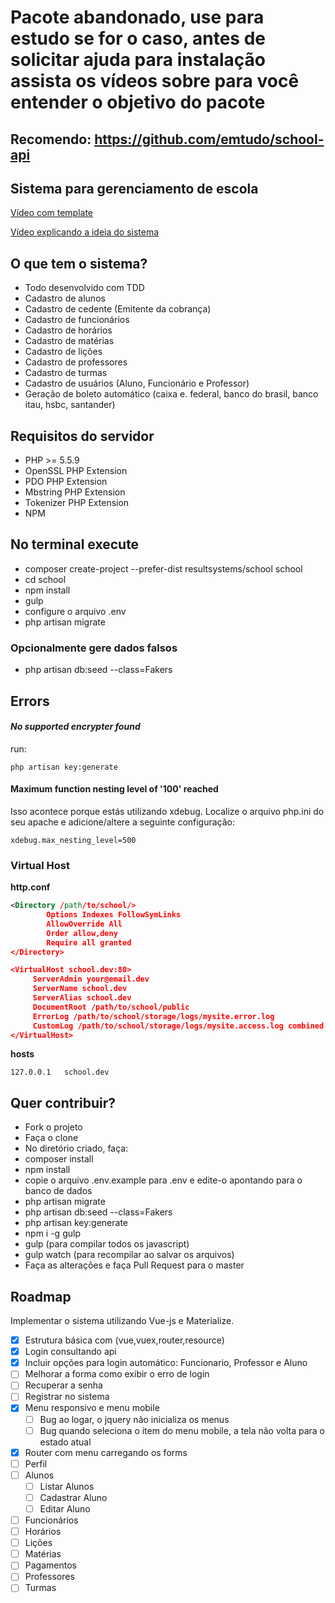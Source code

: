 # Pacote abandonado, use para estudo se for o caso, antes de solicitar ajuda para instalação assista os vídeos sobre para você entender o objetivo do pacote

## Recomendo: https://github.com/emtudo/school-api

## Sistema para gerenciamento de escola

[Vídeo com template](https://www.youtube.com/watch?v=Z11WPs8AJvY)

[Vídeo explicando a ideia do sistema](https://www.youtube.com/watch?v=kd0y0e_2dR4)

## O que tem o sistema?
- Todo desenvolvido com TDD
- Cadastro de alunos
- Cadastro de cedente (Emitente da cobrança)
- Cadastro de funcionários
- Cadastro de horários
- Cadastro de matérias
- Cadastro de lições
- Cadastro de professores
- Cadastro de turmas
- Cadastro de usuários (Aluno, Funcionário e Professor)
- Geração de boleto automático (caixa e. federal, banco do brasil, banco itau, hsbc, santander)

## Requisitos do servidor

- PHP >= 5.5.9
- OpenSSL PHP Extension
- PDO PHP Extension
- Mbstring PHP Extension
- Tokenizer PHP Extension
- NPM

## No terminal execute

- composer create-project --prefer-dist resultsystems/school school
- cd school
- npm install
- gulp
- configure o arquivo .env
- php artisan migrate

### Opcionalmente gere dados falsos
- php artisan db:seed --class=Fakers 

## Errors 

#### *No supported encrypter found*
run:
```
php artisan key:generate
``` 

#### Maximum function nesting level of '100' reached

Isso acontece porque estás utilizando xdebug. Localize o arquivo php.ini do seu apache e adicione/altere a seguinte configuração:

```
xdebug.max_nesting_level=500
``` 


### Virtual Host

**http.conf**
```xml
<Directory /path/to/school/>
        Options Indexes FollowSymLinks
        AllowOverride All
        Order allow,deny
        Require all granted
</Directory>

<VirtualHost school.dev:80> 
     ServerAdmin your@email.dev     
     ServerName school.dev
     ServerAlias school.dev
     DocumentRoot /path/to/school/public
     ErrorLog /path/to/school/storage/logs/mysite.error.log 
     CustomLog /path/to/school/storage/logs/mysite.access.log combined
</VirtualHost>
```

**hosts**
```
127.0.0.1	school.dev
```

## Quer contribuir?

- Fork o projeto
- Faça o clone
- No diretório criado, faça:
- composer install
- npm install
- copie o arquivo .env.example para .env e edite-o apontando para o banco de dados
- php artisan migrate
- php artisan db:seed --class=Fakers
- php artisan key:generate
- npm i -g gulp
- gulp      (para compilar todos os javascript)
- gulp watch     (para recompilar ao salvar os arquivos)
- Faça as alterações e faça Pull Request para o master


## Roadmap

Implementar o sistema utilizando Vue-js e Materialize.

- [x] Estrutura básica com (vue,vuex,router,resource)
- [x] Login consultando api
- [x] Incluir opções para login automático: Funcionario, Professor e Aluno 
- [ ] Melhorar a forma como exibir o erro de login
- [ ] Recuperar a senha
- [ ] Registrar no sistema
- [x] Menu responsivo e menu mobile
  - [ ] Bug ao logar, o jquery não inicializa os menus
  - [ ] Bug quando seleciona o item do menu mobile, a tela não volta para o estado atual
- [x] Router com menu carregando os forms
- [ ] Perfil
- [ ] Alunos
  - [ ] Listar Alunos
  - [ ] Cadastrar Aluno
  - [ ] Editar Aluno
- [ ] Funcionários
- [ ] Horários
- [ ] Lições
- [ ] Matérias
- [ ] Pagamentos
- [ ] Professores
- [ ] Turmas
